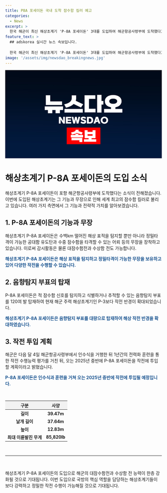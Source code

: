 ```yaml
---
title: P8A 포세이돈 국내 도착 잠수함 킬러 예고
categories:
  - News
excerpt: >
  한국 해군이 최신 해상초계기 'P-8A 포세이돈' 3대를 도입하여 해군항공사령부에 도착했다고 발표했습니다. 이 비행기는 수백km 떨어진 해상 표적을 탐지하고, 공대함 유도탄과 어뢰를 통해 정밀타격이 가능하며, 적 잠수함을 탐지할 수 있는 음향탐지 부표를 탑재했다고 합니다. 이에 대한 작전 수행능력 평가 후 2025년 중반에 작전에 투입될 예정이라고 합니다.
feature_text: >
  ## adskorea 실시간 뉴스 속보입니다.

  한국 해군이 최신 해상초계기 'P-8A 포세이돈' 3대를 도입하여 해군항공사령부에 도착했다고 발표했습니다. 이 비행기는 수백km 떨어진 해상 표적을 탐지하고, 공대함 유도탄과 어뢰를 통해 정밀타격이 가능하며, 적 잠수함을 탐지할 수 있는 음향탐지 부표를 탑재했다고 합니다. 이에 대한 작전 수행능력 평가 후 2025년 중반에 작전에 투입될 예정이라고 합니다.
image: '/assets/img/newsdao_breakingnews.jpg'
---
```


<p><img src="/assets/img/newsdao_breakingnews.jpg" alt="adskorea 속보" /></p>

<h1>해상초계기 P-8A 포세이돈의 도입 소식</h1>

<p data-ke-size="size16">해상초계기 P-8A 포세이돈이 포항 해군항공사령부에 도착했다는 소식이 전해졌습니다. 이번에 도입된 해상초계기는 그 기능과 무장으로 인해 세계 최고의 잠수함 킬러로 불리고 있습니다. 여러 가지 측면에서 그 기능과 전략적 가치를 알아보겠습니다.</p>

<h2>1. P-8A 포세이돈의 기능과 무장</h2>

<p>해상초계기 P-8A 포세이돈은 수백km 떨어진 해상 표적을 탐지할 뿐만 아니라 정밀타격이 가능한 공대함 유도탄과 수중 잠수함을 타격할 수 있는 어뢰 등의 무장을 장착하고 있습니다. 이로써 감시활동은 물론 대잠수함전과 수상함 전도 가능합니다.</p>

<p><b><span style="color: #1a5490;">해상초계기 P-8A 포세이돈은 해상 표적을 탐지하고 정밀타격이 가능한 무장을 보유하고 있어 다양한 작전을 수행할 수 있습니다.</span></b></p>

<h2>2. 음향탐지 부표의 탑재</h2>

<p>P-8A 포세이돈은 적 잠수함 신호를 탐지하고 식별하거나 추적할 수 있는 음향탐지 부표를 120여 발 탑재하여 현재 해군 주력 해상초계기인 P-3보다 작전 반경이 확대되었습니다.</p>

<p><b><span style="color: #1a5490;">해상초계기 P-8A 포세이돈은 음향탐지 부표를 대량으로 탑재하여 해상 작전 반경을 확대하였습니다.</span></b></p>

<h2>3. 작전 투입 계획</h2>

<p>해군은 다음 달 4일 해군항공사령부에서 인수식을 거행한 뒤 1년간의 전력화 훈련을 통한 작전 수행능력 평가를 거친 뒤, 오는 2025년 중반에 P-8A 포세이돈을 작전에 투입할 계획이라고 밝혔습니다.</p>

<p><b><span style="color: #1a5490;">P-8A 포세이돈은 인수식과 훈련을 거쳐 오는 2025년 중반에 작전에 투입될 예정입니다.</span></b></p>

<p data-ke-size="size16">&nbsp;</p>

<table>
    <thead>
        <tr>
            <th style="background-color: #f2f2f2; text-align: center;">구분</th>
            <th style="background-color: #f2f2f2; text-align: center;">사양</th>
        </tr>
    </thead>
    <tbody>
        <tr>
            <td style="text-align: center; height: 17px;"><b>길이</b></td>
            <td style="text-align: center; height: 17px;"><b>39.47m</b></td>
        </tr>
        <tr>
            <td style="text-align: center; height: 17px;"><b>날개 길이</b></td>
            <td style="text-align: center; height: 17px;"><b>37.64m</b></td>
        </tr>
        <tr>
            <td style="text-align: center; height: 17px;"><b>높이</b></td>
            <td style="text-align: center; height: 17px;"><b>12.83m</b></td>
        </tr>
        <tr>
            <td style="text-align: center; height: 17px;"><b>최대 이륜발진 무게</b></td>
            <td style="text-align: center; height: 17px;"><b>85,820lb</b></td>
        </tr>
    </tbody>
</table>

<p data-ke-size="size16">&nbsp;</p>

<hr>

<p data-ke-size="size16">&nbsp;</p>

<p>해상초계기 P-8A 포세이돈의 도입으로 해군의 대잠수함전과 수상함 전 능력이 한층 강화될 것으로 기대됩니다. 이번 도입으로 국방의 핵심 역할을 담당하는 해상초계기들이 보다 강력하고 정밀한 작전 수행이 가능해질 것으로 기대됩니다.</p>

